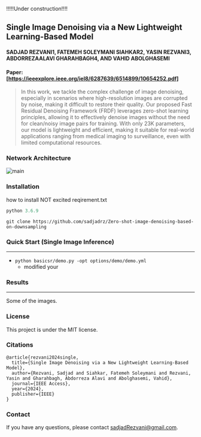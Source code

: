 !!!!!Under construction!!!!

Single Image Denoising via a New Lightweight Learning-Based Model
---
#### SADJAD REZVANI1, FATEMEH SOLEYMANI SIAHKAR2, YASIN REZVANI3, ABDORREZAALAVI GHARAHBAGH4, AND VAHID ABOLGHASEMI
#### Paper: [https://ieeexplore.ieee.org/iel8/6287639/6514899/10654252.pdf]
> In this work, we tackle the complex challenge of image denoising, especially in scenarios where high-resolution images are corrupted by noise, making it difficult to restore their quality. Our proposed Fast Residual Denoising Framework (FRDF) leverages zero-shot learning principles, allowing it to effectively denoise images without the need for clean/noisy image pairs for training. With only 23K parameters, our model is lightweight and efficient, making it suitable for real-world applications ranging from medical imaging to surveillance, even with limited computational resources.
### Network Architecture
![main](https://github.com/user-attachments/assets/d5960eaf-ba06-4967-8e56-6bb2c48c8220)


### Installation
how to  install
NOT excited reqirement.txt 

```python
python 3.6.9
```
```
git clone https://github.com/sadjadrz/Zero-shot-image-denoising-based-on-downsampling
```

### Quick Start (Single Image Inference)
---
* ```python basicsr/demo.py -opt options/demo/demo.yml```
  * modified your 

### Results

---
Some of the images.

### License

This project is under the MIT license.

### Citations
```
@article{rezvani2024single,
  title={Single Image Denoising via a New Lightweight Learning-Based Model},
  author={Rezvani, Sadjad and Siahkar, Fatemeh Soleymani and Rezvani, Yasin and Gharahbagh, Abdorreza Alavi and Abolghasemi, Vahid},
  journal={IEEE Access},
  year={2024},
  publisher={IEEE}
}
```


### Contact
If you have any questions, please contact sadjadRezvani@gmail.com.

